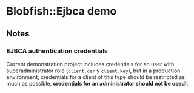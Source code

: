 # Blobfish::Ejbca demo

## Notes

### EJBCA authentication credentials

Current demonstration project includes credentials for an user with superadministrator role (`client.cer` y `client.key`), but in a production environment, credentials for a client of this type should be restricted as much as possible, **credentials for an administrator should not be used!**.